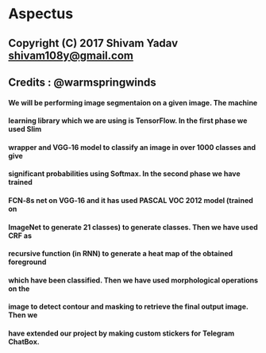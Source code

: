 # Aspectus
 ## Copyright (C) 2017  Shivam Yadav <shivam108y@gmail.com>
 ## Credits : @warmspringwinds
 
#### We   will   be   performing   image   segmentaion   on   a   given   image.   The   machine 
#### learning   library   which   we   are   using   is   TensorFlow.   In   the   first   phase   we   used   Slim 
#### wrapper   and   VGG‐16   model   to   classify   an   image   in   over   1000   classes   and   give 
#### significant   probabilities   using   Softmax.   In   the   second   phase   we   have   trained 
#### FCN‐8s   net   on   VGG‐16   and   it   has   used   PASCAL   VOC   2012   model   (trained   on 
#### ImageNet   to   generate   21   classes)   to   generate   classes.   Then   we   have   used   CRF   as 
#### recursive   function   (in   RNN)   to   generate   a   heat   map   of   the   obtained   foreground 
#### which   have   been   classified.   Then   we   have   used   morphological   operations   on   the 
#### image   to   detect   contour   and   masking   to   retrieve   the   final   output   image.   Then   we 
#### have   extended   our   project   by   making   custom   stickers   for   Telegram   ChatBox.  
